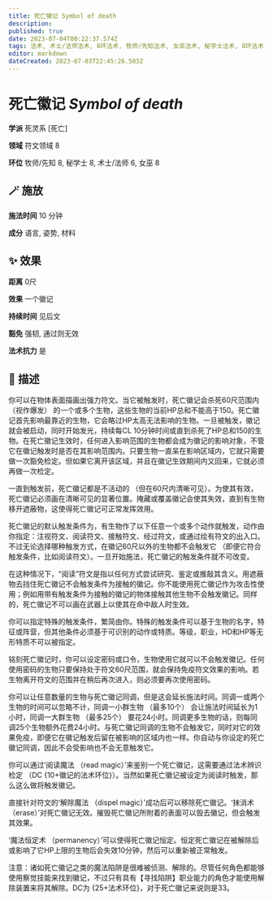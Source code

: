 ```yaml
---
title: 死亡徽记 Symbol of death
description: 
published: true
date: 2023-07-04T00:22:37.574Z
tags: 法术, 术士/法师法术, 6环法术, 牧师/先知法术, 女巫法术, 秘学士法术, 8环法术, 死灵系, 死亡, 符文领域
editor: markdown
dateCreated: 2023-07-03T22:45:26.503Z
---
```


# **死亡徽记** *Symbol of death*

**学派** 死灵系 \[死亡\] 

**领域** 符文领域 8

**环位** 牧师/先知 8, 秘学士 8, 术士/法师 6, 女巫 8

## 🪄 施放

**施法时间** 10 分钟

**成分** 语言, 姿势, 材料

## ✨ 效果  

**距离** 0尺 

**效果** 一个徽记 

**持续时间** 见后文 

**豁免** 强韧, 通过则无效

**法术抗力** 是

## 📖 描述

你可以在物体表面描画出强力符文。当它被触发时，死亡徽记会杀死60尺范围内 （视作爆发） 的一个或多个生物，这些生物的当前HP总和不能高于150。死亡徽记首先影响最靠近的生物，它会略过HP太高无法影响的生物。一旦被触发，徽记就会被启动，同时开始发光，持续每CL 10分钟时间或直到杀死了HP总和150的生物。在死亡徽记生效时，任何进入影响范围的生物都会成为徽记的影响对象，不管它在徽记触发时是否在其影响范围内。只要生物一直呆在影响区域内，它就只需要做一次豁免检定。但如果它离开该区域，并且在徽记生效期间内又回来，它就必须再做一次检定。

一直到触发前，死亡徽记都是不活动的 （但在60尺内清晰可见）。为使其有效，死亡徽记必须画在清晰可见的显著位置。掩藏或覆盖徽记会使其失效，直到有生物移开遮蔽物，这使得死亡徽记可正常发挥效用。

死亡徽记的默认触发条件为，有生物作了以下任意一个或多个动作就触发，动作由你指定：注视符文、阅读符文、接触符文、经过符文，或通过绘有符文的出入口。不过无论选择哪种触发方式，在徽记60尺以外的生物都不会触发它 （即便它符合触发条件，比如阅读符文）。一旦开始施法，死亡徽记的触发条件就不可改变。

在这种情况下，“阅读”符文是指以任何方式尝试研究、鉴定或推敲其含义。用遮蔽物去挡住死亡徽记不会触发条件为接触的徽记。你不能使用死亡徽记作为攻击性使用；例如用带有触发条件为接触的徽记的物体接触其他生物不会触发徽记。同样的，死亡徽记不可以画在武器上以使其在命中敌人时生效。

你可以指定特殊的触发条件，繁简由你。特殊的触发条件可以基于生物的名字，特征或阵营，但其他条件必须基于可识别的动作或特质。等级，职业，HD和HP等无形特质不可以被指定。

铭刻死亡徽记时，你可以设定密码或口令，生物使用它就可以不会触发徽记。任何使用密码的生物只要保持处于符文60尺范围，就会保持免疫符文效果的影响。若生物离开符文的范围并在稍后再次进入，则必须要再次使用密码。

你可以让任意数量的生物与死亡徽记同调，但是这会延长施法时间。同调一或两个生物的时间可以忽略不计，同调一小群生物 （最多10个） 会让施法时间延长为1小时，同调一大群生物 （最多25个） 要花24小时。同调更多生物的话，则每同调25个生物额外花费24小时。与死亡徽记同调的生物不会触发它，同时对它的效果免疫，即便它在徽记触发后留在被影响的区域内也一样。你自动与你设定的死亡徽记同调，因此不会受影响也不会无意触发它。

你可以通过‘阅读魔法 （read magic）’来鉴别一个死亡徽记，这需要通过法术辨识检定 （DC {10+徽记的法术环位}）。当然如果死亡徽记被设定为阅读时触发，那么这么做将触发徽记。

直接针对符文的‘解除魔法 （dispel magic）’成功后可以移除死亡徽记。‘抹消术 （erase）’对死亡徽记无效。摧毁死亡徽记所附着的表面可以毁去徽记，但会触发其效果。

‘魔法恒定术 （permanency）’可以使得死亡徽记恒定。恒定死亡徽记在被解除后或影响了它HP上限的生物后会失效10分钟，然后可以重新被正常触发。

注意：诸如死亡徽记之类的魔法陷阱是很难被侦测、解除的。尽管任何角色都能够使用察觉技能来找到徽记，不过只有具有【寻找陷阱】职业能力的角色才能使用解除装置来将其解除。DC为 {25+法术环位}，对于死亡徽记来说则是33。
    